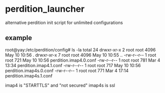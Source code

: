 # perdition_launcher
alternative perdition init script for unlimited configurations 

## example

root@yay:/etc/perdition/config# ls -la
total 24
drwxr-xr-x 2 root root 4096 May 10 10:56 .
drwxr-xr-x 7 root root 4096 May 10 10:55 ..
-rw-r--r-- 1 root root  721 May 10 10:56 perdition.imap4.0.conf
-rw-r--r-- 1 root root  781 Mar  4 13:34 perdition.imap4.1.conf
-rw-r--r-- 1 root root  717 May 10 10:56 perdition.imap4s.0.conf
-rw-r--r-- 1 root root  771 Mar  4 17:14 perdition.imap4s.1.conf

imap4 is "STARTTLS" and "not secured"
imap4s is ssl

